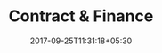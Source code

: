 ---
title: "Contract & Finance"
date: 2017-09-25T11:31:18+05:30
draft: false
layout: contract-qc-for-review
property: "Casa Goa"
status: "Pending Review"
url: /details/contract/casa-goa/
slug: "casa-goa/"

owner: true

qcstatus:
 forqcreview: true

mainmenu:
 details: true
 contract: true

---